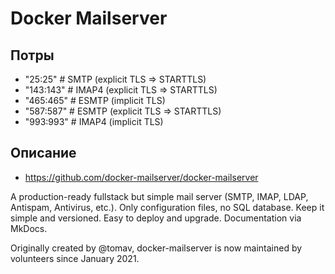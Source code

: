 # Docker Mailserver

## Потры

- "25:25"    # SMTP  (explicit TLS => STARTTLS)
- "143:143"  # IMAP4 (explicit TLS => STARTTLS)
- "465:465"  # ESMTP (implicit TLS)
- "587:587"  # ESMTP (explicit TLS => STARTTLS)
- "993:993"  # IMAP4 (implicit TLS)

## Описание

- https://github.com/docker-mailserver/docker-mailserver

A production-ready fullstack but simple mail server (SMTP, IMAP, LDAP, Antispam, Antivirus, etc.). Only configuration files, no SQL database. Keep it simple and versioned. Easy to deploy and upgrade. Documentation via MkDocs.

Originally created by @tomav, docker-mailserver is now maintained by volunteers since January 2021.